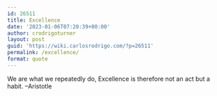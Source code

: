 ```yaml
---
id: 26511
title: Excellence
date: '2023-01-06T07:20:39+00:00'
author: crodrigoturner
layout: post
guid: 'https://wiki.carlosrodrigo.com/?p=26511'
permalink: /excellence/
format: quote
---
```


We are what we repeatedly do, Excellence is therefore not an act but a habit. –Aristotle